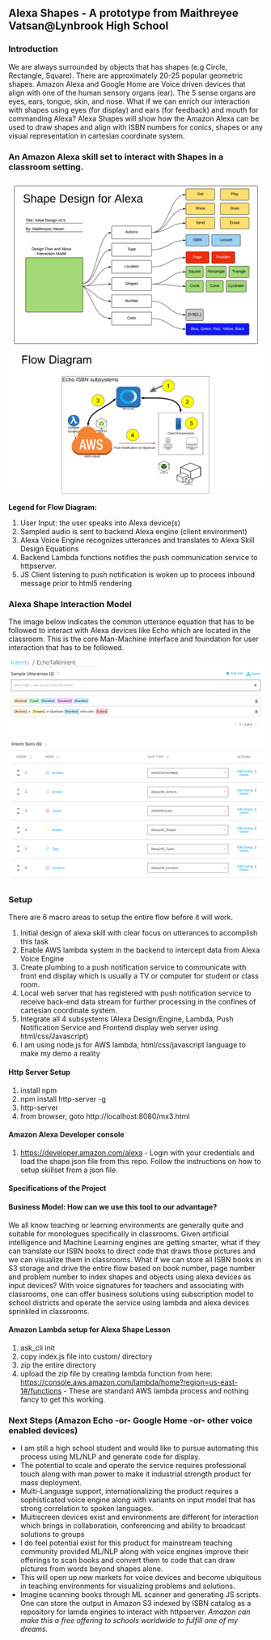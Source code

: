 ## Alexa Shapes - A prototype from Maithreyee Vatsan@Lynbrook High School

### Introduction 
We are always surrounded by objects that has shapes (e.g Circle, Rectangle, Square). There are approximately 20-25 popular geometric shapes. Amazon Alexa and Google Home are Voice driven devices that align with one of the human sensory organs (ear). The 5 sense organs are eyes, ears, tongue, skin, and nose. What if we can enrich our interaction with shapes using eyes (for display) and ears (for feedback) and mouth for commanding Alexa? Alexa Shapes will show how the Amazon Alexa can be used to draw shapes and align with ISBN numbers for conics, shapes or any visual representation in cartesian coordinate system.

### An Amazon Alexa skill set to interact with Shapes in a classroom setting.

<img src="/images/ShapesLesson.png" alt="ShapeLesson"/>
<img src="/images/ArchitecturalDiagram2.png" alt="Architecture"/>

**Legend for Flow Diagram:**
1. User Input: the user speaks into Alexa device(s)
2. Sampled audio is sent to backend Alexa engine (client environment)
3. Alexa Voice Engine recognizes utterances and translates to Alexa Skill Design Equations 
4. Backend Lambda functions notifies the push communication service to httpserver. 
5. JS Client listening to push notification is woken up to process inbound message prior to html5 rendering

### Alexa Shape Interaction Model
The image below indicates the common utterance equation that has to be followed to interact with Alexa devices like Echo which are located in the classroom. This is the core Man-Machine interface and foundation for user interaction that has to be followed.

<img src="/images/EchoTalkIntentSampleUtterances1.PNG" alt="Shape Interactive Model 1"/>
<img src="/images/EchoTalkIntentSampleUtterances2.PNG" alt="Shape Interactive Model 2"/>


### Setup 

There are 6 macro areas to setup the entire flow before it will work.

1. Initial design of alexa skill with clear focus on utterances to accomplish this task
2. Enable AWS lambda system in the backend to intercept data from Alexa Voice Engine
3. Create plumbing to a push notification service to communicate with front end display which is usually a TV or computer for student or class room.
4. Local web server that has registered with push notification service to receive back-end data stream for further processing in the confines of cartesian coordinate system.
5. Integrate all 4 subsystems (Alexa Design/Engine, Lambda, Push Notification Service and Frontend display web server using html/css/Javascript)
6. I am using node.js for AWS lambda, html/css/javascript language to make my demo a reality


#### Http Server Setup

1. install npm
2. npm install http-server -g
3. http-server 
4. from browser, goto http://localhost:8080/mx3.html

#### Amazon Alexa Developer console

1. https://developer.amazon.com/alexa - Login with your credentials and load the shape.json file from this repo. Follow the instructions on how to setup skillset from a json file.

#### Specifications of the Project 

#### Business Model: How can we use this tool to our advantage?
We all know teaching or learning environments are generally quite and suitable for monologues specifically in classrooms.
Given artificial intelligence and Machine Learning engines are getting smarter, what if they can translate our ISBN books to direct code that draws those pictures and we can visualize them in classrooms. What if we can store all ISBN books in S3 storage and drive the entire flow based on book number, page number and problem number to index shapes and objects using alexa devices as input devices? With voice signatures for teachers and associating with classrooms, one can offer business solutions using subscription model to school districts and operate the service using lambda and alexa devices sprinkled in classrooms.

#### Amazon Lambda setup for Alexa Shape Lesson

1. ask_cli init
2. copy index.js file into custom/ directory
3. zip the entire directory
4. upload the zip file by creating lambda function from here: https://console.aws.amazon.com/lambda/home?region=us-east-1#/functions - These are standard AWS lambda process and nothing fancy to get this working.


### Next Steps (Amazon Echo -or- Google Home -or- other voice enabled devices)

* I am still a high school student and would like to pursue automating this process using ML/NLP and generate code for display.
* The potential to scale and operate the service requires professional touch along with man power to make it industrial strength product for mass deployment.
* Multi-Language support, internationalizing the product requires a sophisticated voice engine along with variants on input model that has strong correlation to spoken languages.
* Multiscreen devices exist and environments are different for interaction which brings in collaboration, conferencing and ability to broadcast solutions to groups 
* I do feel potential exist for this product for mainstream teaching community provided ML/NLP along with voice engines improve their offerings to scan books and convert them to code that can draw pictures from words beyond shapes alone.
* This will open up new markets for voice devices and become ubiquitous in teaching environments for visualizing problems and solutions.
* Imagine scanning books through ML scanner and generating JS scripts. One can store the output in Amazon S3 indexed by ISBN catalog as a repository for lamda engines to interact with httpserver. *Amazon can make this a free offering to schools worldwide to fulfill one of my dreams.*


